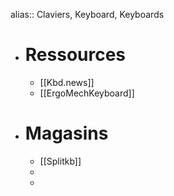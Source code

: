 alias:: Claviers, Keyboard, Keyboards

- # Ressources
	- [[Kbd.news]]
	- [[ErgoMechKeyboard]]
- # Magasins
	- [[Splitkb]]
	-
	-